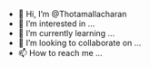 - 👋 Hi, I’m @Thotamallacharan
- 👀 I’m interested in ...
- 🌱 I’m currently learning ...
- 💞️ I’m looking to collaborate on ...
- 📫 How to reach me ...

<!---
Thotamallacharan/Thotamallacharan is a ✨ special ✨ repository because its `README.md` (this file) appears on your GitHub profile.
You can click the Preview link to take a look at your changes.
--->

